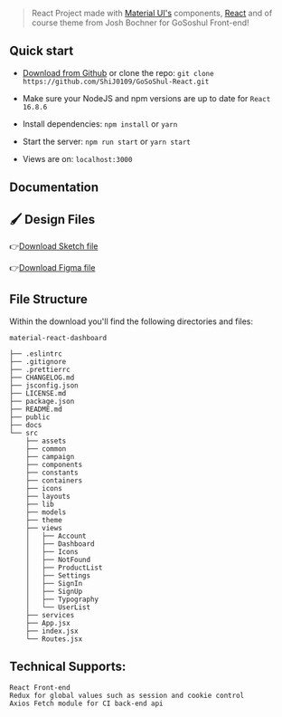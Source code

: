 > React Project made with [Material UI's](https://material-ui.com/?ref=devias-io) components, [React](https://reactjs.org/?ref=devias-io) and of course theme from Josh Bochner for GoSoshul Front-end!


## Quick start

- [Download from Github](https://github.com/ShiJ0109/GoSoShul-React/archive/master.zip) or clone the repo: `git clone https://github.com/ShiJ0109/GoSoShul-React.git`

- Make sure your NodeJS and npm versions are up to date for `React 16.8.6`

- Install dependencies: `npm install` or `yarn`

- Start the server: `npm run start` or `yarn start`

- Views are on: `localhost:3000`

## Documentation



## 🖌 Design Files

👉[Download Sketch file](https://s3.eu-west-2.amazonaws.com/devias/products/react-material-dashboard/react-material-dashboard-free.sketch)

👉[Download Figma file](https://devias.s3.eu-west-2.amazonaws.com/products/react-material-dashboard/react-material-dashboard-free.fig)

## File Structure

Within the download you'll find the following directories and files:

```
material-react-dashboard

├── .eslintrc
├── .gitignore
├── .prettierrc
├── CHANGELOG.md
├── jsconfig.json
├── LICENSE.md
├── package.json
├── README.md
├── public
├── docs
└── src
	├── assets
	├── common
	├── campaign
	├── components
	├── constants
	├── containers
	├── icons
	├── layouts
	├── lib
	├── models
	├── theme
	├── views
	│	├── Account
	│	├── Dashboard
	│	├── Icons
	│	├── NotFound
	│	├── ProductList
	│	├── Settings
	│	├── SignIn
	│	├── SignUp
	│	├── Typography
	│	└── UserList
	├── services
	├── App.jsx
	├── index.jsx
	└── Routes.jsx
```

## Technical Supports:
	React Front-end
	Redux for global values such as session and cookie control
	Axios Fetch module for CI back-end api


